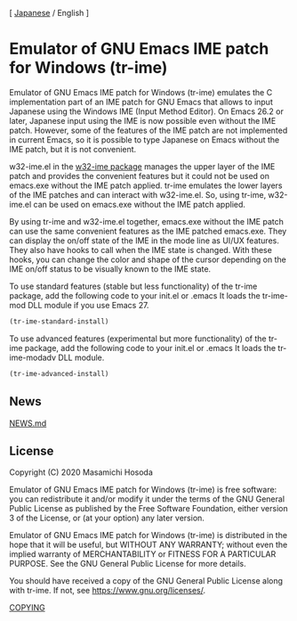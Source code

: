 [ [Japanese](./README.md) / English ]

# Emulator of GNU Emacs IME patch for Windows (tr-ime)

Emulator of GNU Emacs IME patch for Windows (tr-ime) emulates the C
implementation part of an IME patch for GNU Emacs that allows to input
Japanese using the Windows IME (Input Method Editor).  On Emacs 26.2 or
later, Japanese input using the IME is now possible even without the IME
patch.  However, some of the features of the IME patch are not implemented
in current Emacs, so it is possible to type Japanese on Emacs without the
IME patch, but it is not convenient.

w32-ime.el in the
[w32-ime package](https://github.com/trueroad/w32-ime.el)
manages the upper layer of the IME
patch and provides the convenient features but it could not be used on
emacs.exe without the IME patch applied.  tr-ime emulates the lower
layers of the IME patches and can interact with w32-ime.el.  So, using
tr-ime, w32-ime.el can be used on emacs.exe without the IME patch applied.

By using tr-ime and w32-ime.el together, emacs.exe without the IME patch
can use the same convenient features as the IME patched emacs.exe.  They
can display the on/off state of the IME in the mode line as UI/UX features.
They also have hooks to call when the IME state is changed.  With these
hooks, you can change the color and shape of the cursor depending on the
IME on/off status to be visually known to the IME state.

To use standard features (stable but less functionality) of the tr-ime
package, add the following code to your init.el or .emacs
It loads the tr-ime-mod DLL module if you use Emacs 27.

```el
(tr-ime-standard-install)
```

To use advanced features (experimental but more functionality) of the
tr-ime package, add the following code to your init.el or .emacs
It loads the tr-ime-modadv DLL module.

```el
(tr-ime-advanced-install)
```

## News

[NEWS.md](./NEWS.md)

## License

Copyright (C) 2020 Masamichi Hosoda

Emulator of GNU Emacs IME patch for Windows (tr-ime)
is free software: you can redistribute it and/or modify
it under the terms of the GNU General Public License as published by
the Free Software Foundation, either version 3 of the License, or
(at your option) any later version.

Emulator of GNU Emacs IME patch for Windows (tr-ime)
is distributed in the hope that it will be useful,
but WITHOUT ANY WARRANTY; without even the implied warranty of
MERCHANTABILITY or FITNESS FOR A PARTICULAR PURPOSE.  See the
GNU General Public License for more details.

You should have received a copy of the GNU General Public License
along with tr-ime.
If not, see <https://www.gnu.org/licenses/>.

[COPYING](./COPYING)
